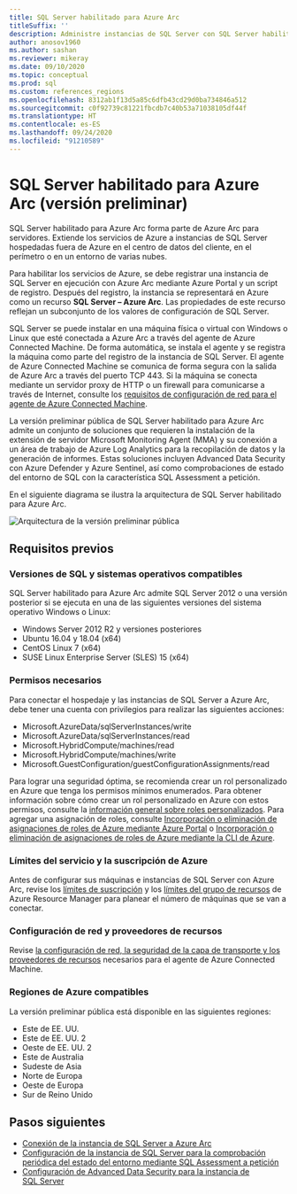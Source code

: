 ```yaml
---
title: SQL Server habilitado para Azure Arc
titleSuffix: ''
description: Administre instancias de SQL Server con SQL Server habilitado para Azure Arc.
author: anosov1960
ms.author: sashan
ms.reviewer: mikeray
ms.date: 09/10/2020
ms.topic: conceptual
ms.prod: sql
ms.custom: references_regions
ms.openlocfilehash: 8312ab1f13d5a85c6dfb43cd29d0ba734846a512
ms.sourcegitcommit: c0f92739c81221fbcdb7c40b53a71038105df44f
ms.translationtype: HT
ms.contentlocale: es-ES
ms.lasthandoff: 09/24/2020
ms.locfileid: "91210589"
---
```

# <a name="azure-arc-enabled-sql-server-preview"></a>SQL Server habilitado para Azure Arc (versión preliminar)

SQL Server habilitado para Azure Arc forma parte de Azure Arc para servidores. Extiende los servicios de Azure a instancias de SQL Server hospedadas fuera de Azure en el centro de datos del cliente, en el perímetro o en un entorno de varias nubes.

Para habilitar los servicios de Azure, se debe registrar una instancia de SQL Server en ejecución con Azure Arc mediante Azure Portal y un script de registro. Después del registro, la instancia se representará en Azure como un recurso __SQL Server – Azure Arc__. Las propiedades de este recurso reflejan un subconjunto de los valores de configuración de SQL Server.

SQL Server se puede instalar en una máquina física o virtual con Windows o Linux que esté conectada a Azure Arc a través del agente de Azure Connected Machine. De forma automática, se instala el agente y se registra la máquina como parte del registro de la instancia de SQL Server. El agente de Azure Connected Machine se comunica de forma segura con la salida de Azure Arc a través del puerto TCP 443. Si la máquina se conecta mediante un servidor proxy de HTTP o un firewall para comunicarse a través de Internet, consulte los [requisitos de configuración de red para el agente de Azure Connected Machine](/azure/azure-arc/servers/agent-overview#prerequisites).

La versión preliminar pública de SQL Server habilitado para Azure Arc admite un conjunto de soluciones que requieren la instalación de la extensión de servidor Microsoft Monitoring Agent (MMA) y su conexión a un área de trabajo de Azure Log Analytics para la recopilación de datos y la generación de informes. Estas soluciones incluyen Advanced Data Security con Azure Defender y Azure Sentinel, así como comprobaciones de estado del entorno de SQL con la característica SQL Assessment a petición.

En el siguiente diagrama se ilustra la arquitectura de SQL Server habilitado para Azure Arc.

![Arquitectura de la versión preliminar pública](media/overview/pubic-preview-architecture.png)

## <a name="prerequisites"></a>Requisitos previos

### <a name="supported-sql-versions-and-operating-systems"></a>Versiones de SQL y sistemas operativos compatibles

SQL Server habilitado para Azure Arc admite SQL Server 2012 o una versión posterior si se ejecuta en una de las siguientes versiones del sistema operativo Windows o Linux:

- Windows Server 2012 R2 y versiones posteriores
- Ubuntu 16.04 y 18.04 (x64)
- CentOS Linux 7 (x64)
- SUSE Linux Enterprise Server (SLES) 15 (x64)

### <a name="required-permissions"></a>Permisos necesarios

Para conectar el hospedaje y las instancias de SQL Server a Azure Arc, debe tener una cuenta con privilegios para realizar las siguientes acciones:
   * Microsoft.AzureData/sqlServerInstances/write
   * Microsoft.AzureData/sqlServerInstances/read
   * Microsoft.HybridCompute/machines/read
   * Microsoft.HybridCompute/machines/write
   * Microsoft.GuestConfiguration/guestConfigurationAssignments/read

Para lograr una seguridad óptima, se recomienda crear un rol personalizado en Azure que tenga los permisos mínimos enumerados. Para obtener información sobre cómo crear un rol personalizado en Azure con estos permisos, consulte la [información general sobre roles personalizados](https://docs.microsoft.com/azure/active-directory/users-groups-roles/roles-custom-overview). Para agregar una asignación de roles, consulte [Incorporación o eliminación de asignaciones de roles de Azure mediante Azure Portal](https://docs.microsoft.com/azure/role-based-access-control/role-assignments-portal) o [Incorporación o eliminación de asignaciones de roles de Azure mediante la CLI de Azure](https://docs.microsoft.com/azure/role-based-access-control/role-assignments-cli).

### <a name="azure-subscription-and-service-limits"></a>Límites del servicio y la suscripción de Azure

Antes de configurar sus máquinas e instancias de SQL Server con Azure Arc, revise los [límites de suscripción](/azure/azure-resource-manager/management/azure-subscription-service-limits#subscription-limits) y los [límites del grupo de recursos](/azure/azure-resource-manager/management/azure-subscription-service-limits#resource-group-limits) de Azure Resource Manager para planear el número de máquinas que se van a conectar.

### <a name="networking-configuration-and-resource-providers"></a>Configuración de red y proveedores de recursos

Revise [la configuración de red, la seguridad de la capa de transporte y los proveedores de recursos](/azure/azure-arc/servers/agent-overview#prerequisites) necesarios para el agente de Azure Connected Machine.

### <a name="supported-azure-regions"></a>Regiones de Azure compatibles

La versión preliminar pública está disponible en las siguientes regiones:
- Este de EE. UU.
- Este de EE. UU. 2
- Oeste de EE. UU. 2
- Este de Australia
- Sudeste de Asia
- Norte de Europa
- Oeste de Europa
- Sur de Reino Unido

## <a name="next-steps"></a>Pasos siguientes

- [Conexión de la instancia de SQL Server a Azure Arc](connect.md)
- [Configuración de la instancia de SQL Server para la comprobación periódica del estado del entorno mediante SQL Assessment a petición](assess.md)
- [Configuración de Advanced Data Security para la instancia de SQL Server](configure-advanced-data-security.md)
